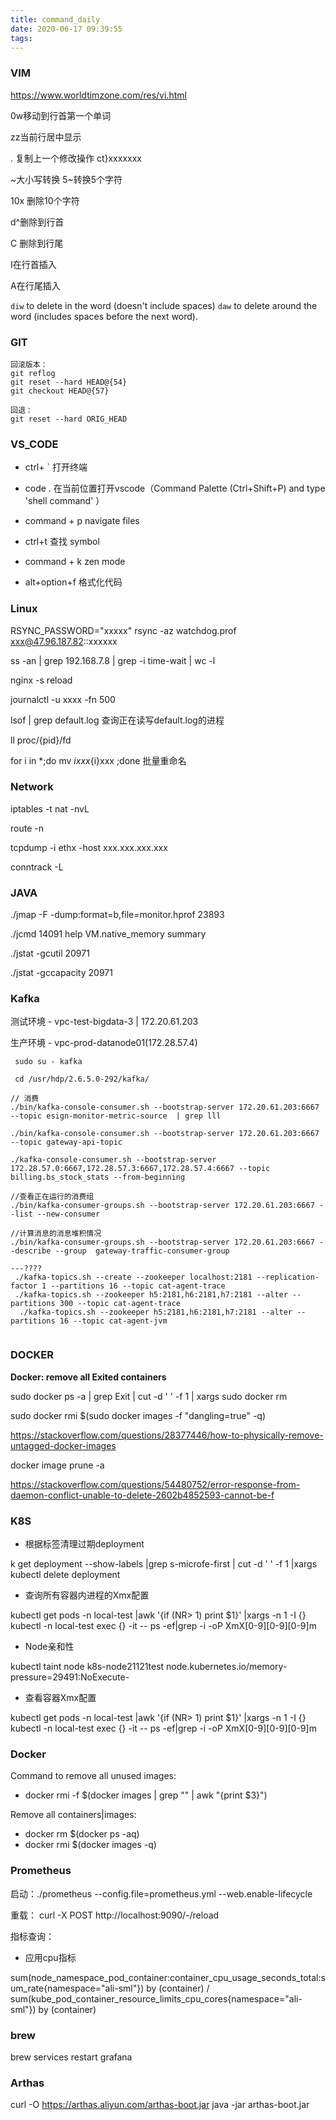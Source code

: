 ```yaml
---
title: command_daily
date: 2020-06-17 09:39:55
tags:
---
```


### VIM

https://www.worldtimzone.com/res/vi.html

0w移动到行首第一个单词

zz当前行居中显示

. 复制上一个修改操作 ct}xxxxxxx

~大小写转换 5~转换5个字符

10x 删除10个字符

d^删除到行首 

C 删除到行尾

I在行首插入

A在行尾插入

`diw` to delete in the word (doesn't include spaces)
`daw` to delete around the word (includes spaces before the next word).

### GIT

```
回滚版本：
git reflog
git reset --hard HEAD@{54}
git checkout HEAD@{57}

回退：
git reset --hard ORIG_HEAD
```



### VS_CODE

-  ctrl+ ` 打开终端

- code . 在当前位置打开vscode（Command Palette (Ctrl+Shift+P) and type 'shell command' ）

- command + p navigate files

- ctrl+t  查找 symbol

- command + k  zen mode

- alt+option+f 格式化代码

  


### Linux

RSYNC_PASSWORD="xxxxx" rsync -az watchdog.prof xxx@47.96.187.82::xxxxxx

 ss -an | grep 192.168.7.8 | grep -i time-wait | wc -l

nginx -s reload



 journalctl -u  xxxx  -fn 500



lsof | grep default.log 查询正在读写default.log的进程

ll proc/{pid}/fd



for i in *;do mv $i xxx${i}xxx ;done 批量重命名



### Network

iptables -t nat -nvL

route -n

tcpdump -i ethx -host xxx.xxx.xxx.xxx 

conntrack -L



### JAVA

./jmap -F -dump:format=b,file=monitor.hprof 23893

./jcmd 14091 help VM.native_memory summary

./jstat -gcutil 20971

./jstat -gccapacity 20971



### Kafka

测试环境 - vpc-test-bigdata-3    | 172.20.61.203

生产环境 -  vpc-prod-datanode01(172.28.57.4)

```
 sudo su - kafka 

 cd /usr/hdp/2.6.5.0-292/kafka/

// 消费
./bin/kafka-console-consumer.sh --bootstrap-server 172.20.61.203:6667 --topic esign-monitor-metric-source  | grep lll

./bin/kafka-console-consumer.sh --bootstrap-server 172.20.61.203:6667 --topic gateway-api-topic

./kafka-console-consumer.sh --bootstrap-server 172.28.57.0:6667,172.28.57.3:6667,172.28.57.4:6667 --topic billing.bs_stock_stats --from-beginning

//查看正在运行的消费组
./bin/kafka-consumer-groups.sh --bootstrap-server 172.20.61.203:6667 --list --new-consumer  

//计算消息的消息堆积情况
./bin/kafka-consumer-groups.sh --bootstrap-server 172.20.61.203:6667 --describe --group  gateway-traffic-consumer-group

---????
 ./kafka-topics.sh --create --zookeeper localhost:2181 --replication-factor 1 --partitions 16 --topic cat-agent-trace
 ./kafka-topics.sh --zookeeper h5:2181,h6:2181,h7:2181 --alter --partitions 300 --topic cat-agent-trace
  ./kafka-topics.sh --zookeeper h5:2181,h6:2181,h7:2181 --alter --partitions 16 --topic cat-agent-jvm


```



### DOCKER

**Docker: remove all Exited containers**

sudo docker ps -a | grep Exit | cut -d ' ' -f 1 | xargs sudo docker rm

sudo docker rmi $(sudo docker images -f "dangling=true" -q)

 <https://stackoverflow.com/questions/28377446/how-to-physically-remove-untagged-docker-images>  

docker image prune -a

 <https://stackoverflow.com/questions/54480752/error-response-from-daemon-conflict-unable-to-delete-2602b4852593-cannot-be-f> 



### K8S

- 根据标签清理过期deployment

k get deployment --show-labels |grep s-microfe-first | cut -d ' ' -f 1 |xargs kubectl delete deployment

- 查询所有容器内进程的Xmx配置

 kubectl get pods -n local-test |awk '{if (NR> 1) print $1}' |xargs -n 1 -I {} kubectl -n local-test exec {} -it -- ps -ef|grep -i -oP XmX[0-9][0-9][0-9]m

- Node亲和性

kubectl taint node k8s-node21121test node.kubernetes.io/memory-pressure=29491:NoExecute-

- 查看容器Xmx配置

kubectl get pods -n local-test |awk '{if (NR> 1) print $1}' |xargs -n 1 -I {} kubectl -n local-test exec {} -it -- ps -ef|grep -i -oP XmX[0-9][0-9][0-9]m



### Docker

Command to remove all unused images:

- docker rmi -f $(docker images | grep "<none>" | awk "{print \$3}")

  

Remove all containers|images:

- docker rm $(docker ps -aq) 
- docker rmi $(docker images -q)



### Prometheus

启动：./prometheus --config.file=prometheus.yml --web.enable-lifecycle

重载： curl -X POST http://localhost:9090/-/reload



指标查询：

- 应用cpu指标

sum(node_namespace_pod_container:container_cpu_usage_seconds_total:sum_rate{namespace="ali-sml"}) by (container) / sum(kube_pod_container_resource_limits_cpu_cores{namespace="ali-sml"}) by (container)



### brew 

 brew services restart grafana



### Arthas

curl -O https://arthas.aliyun.com/arthas-boot.jar
java -jar arthas-boot.jar

